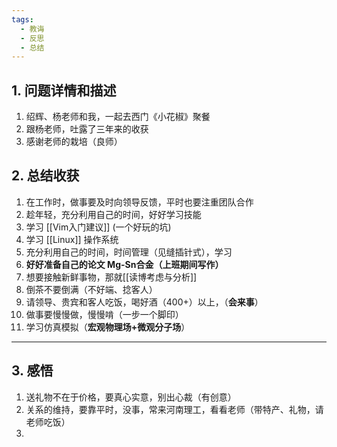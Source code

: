 ```yaml
---
tags:
  - 教诲
  - 反思
  - 总结
---
```


## 1. 问题详情和描述 
1. 绍辉、杨老师和我，一起去西门《小花椒》聚餐
2. 跟杨老师，吐露了三年来的收获
3. 感谢老师的栽培（良师）

## 2. 总结收获 
1. 在工作时，做事要及时向领导反馈，平时也要注重团队合作
2. 趁年轻，充分利用自己的时间，好好学习技能
3. 学习 [[Vim入门建议]] (一个好玩的坑)
4. 学习 [[Linux]] 操作系统
5. 充分利用自己的时间，时间管理（见缝插针式），学习
6. **好好准备自己的论文 Mg-Sn合金（上班期间写作）**
7. 想要接触新鲜事物，那就[[读博考虑与分析]]
8. 倒茶不要倒满（不好端、捻客人）
9. 请领导、贵宾和客人吃饭，喝好酒（400+）以上，（**会来事**）
10. 做事要慢慢做，慢慢啃（一步一个脚印）
11. 学习仿真模拟（**宏观物理场+微观分子场**）
---
## 3. 感悟 
1. 送礼物不在于价格，要真心实意，别出心裁（有创意）
2. 关系的维持，要靠平时，没事，常来河南理工，看看老师（带特产、礼物，请老师吃饭）
3. 


